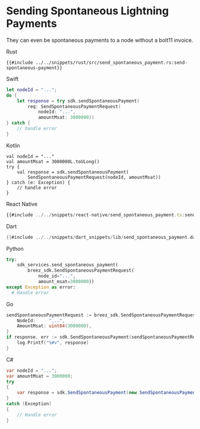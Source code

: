 # Sending Spontaneous Lightning Payments

They can even be spontaneous payments to a node without a bolt11 invoice.

<custom-tabs category="lang">
<div slot="title">Rust</div>
<section>

```rust,ignore
{{#include ../../snippets/rust/src/send_spontaneous_payment.rs:send-spontaneous-payment}}
```
</section>

<div slot="title">Swift</div>
<section>

```swift
let nodeId = "...";
do {
    let response = try sdk.sendSpontaneousPayment(
        req: SendSpontaneousPaymentRequest(
            nodeId: "...",
            amountMsat: 3000000))
} catch {
    // handle error
}
```
</section>

<div slot="title">Kotlin</div>
<section>

```kotlin,ignore
val nodeId = "..."
val amountMsat = 3000000L.toULong()
try {
    val response = sdk.sendSpontaneousPayment(
        SendSpontaneousPaymentRequest(nodeId, amountMsat))
} catch (e: Exception) {
    // handle error
}
```
</section>

<div slot="title">React Native</div>
<section>

```typescript
{{#include ../../snippets/react-native/send_spontaneous_payment.ts:send-spontaneous-payment}}
```
</section>

<div slot="title">Dart</div>
<section>

```dart
{{#include ../../snippets/dart_snippets/lib/send_spontaneous_payment.dart:send-spontaneous-payment}}
```
</section>

<div slot="title">Python</div>
<section>

```python
try:
    sdk_services.send_spontaneous_payment(
        breez_sdk.SendSpontaneousPaymentRequest(
            node_id="...", 
            amount_msat=3000000))
except Exception as error:
  # Handle error
```
</section>

<div slot="title">Go</div>
<section>

```go
sendSpontaneousPaymentRequest := breez_sdk.SendSpontaneousPaymentRequest{
    NodeId:     "...",
    AmountMsat: uint64(3000000),
}
if response, err := sdk.SendSpontaneousPayment(sendSpontaneousPaymentRequest); err == nil {
    log.Printf("%#v", response)
}
```
</section>

<div slot="title">C#</div>
<section>

```cs
var nodeId = "...";
var amountMsat = 3000000;
try 
{
    var response = sdk.SendSpontaneousPayment(new SendSpontaneousPaymentRequest(nodeId, amountMsat));
} 
catch (Exception) 
{
    // Handle error
}
```
</section>
</custom-tabs>
